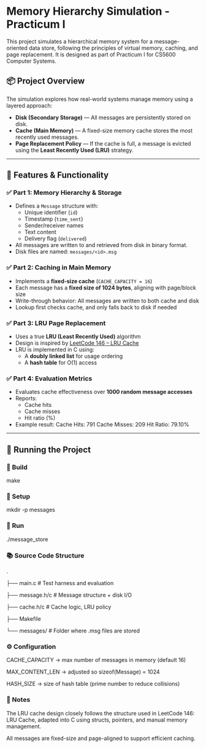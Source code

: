 # Memory Hierarchy Simulation - Practicum I

This project simulates a hierarchical memory system for a message-oriented data store, following the principles of virtual memory, caching, and page replacement. It is designed as part of Practicum I for CS5600 Computer Systems.

## 📦 Project Overview

The simulation explores how real-world systems manage memory using a layered approach:

- **Disk (Secondary Storage)** — All messages are persistently stored on disk.
- **Cache (Main Memory)** — A fixed-size memory cache stores the most recently used messages.
- **Page Replacement Policy** — If the cache is full, a message is evicted using the **Least Recently Used (LRU)** strategy.

---

## 📁 Features & Functionality

### ✅ Part 1: Memory Hierarchy & Storage

- Defines a `Message` structure with:
  - Unique identifier (`id`)
  - Timestamp (`time_sent`)
  - Sender/receiver names
  - Text content
  - Delivery flag (`delivered`)
- All messages are written to and retrieved from disk in binary format.
- Disk files are named: `messages/<id>.msg`

### ✅ Part 2: Caching in Main Memory

- Implements a **fixed-size cache** (`CACHE_CAPACITY = 16`)
- Each message has a **fixed size of 1024 bytes**, aligning with page/block size
- Write-through behavior: All messages are written to both cache and disk
- Lookup first checks cache, and only falls back to disk if needed

### ✅ Part 3: LRU Page Replacement

- Uses a true **LRU (Least Recently Used)** algorithm
- Design is inspired by [LeetCode 146 – LRU Cache](https://leetcode.com/problems/lru-cache/)
- LRU is implemented in C using:
  - A **doubly linked list** for usage ordering
  - A **hash table** for O(1) access

### ✅ Part 4: Evaluation Metrics

- Evaluates cache effectiveness over **1000 random message accesses**
- Reports:
  - Cache hits
  - Cache misses
  - Hit ratio (%)
- Example result:
Cache Hits: 791 Cache Misses: 209 Hit Ratio: 79.10%

---

## 🧪 Running the Project

### 🔨 Build

make

### 📂 Setup

mkdir -p messages

### 🚀 Run

./message_store


### 📚 Source Code Structure
.

├── main.c          # Test harness and evaluation

├── message.h/c     # Message structure + disk I/O

├── cache.h/c       # Cache logic, LRU policy

├── Makefile

└── messages/       # Folder where .msg files are stored

### ⚙️ Configuration

CACHE_CAPACITY → max number of messages in memory (default 16)

MAX_CONTENT_LEN → adjusted so sizeof(Message) = 1024

HASH_SIZE → size of hash table (prime number to reduce collisions)

### 📝 Notes

The LRU cache design closely follows the structure used in LeetCode 146: LRU Cache, adapted into C using structs, pointers, and manual memory management.

All messages are fixed-size and page-aligned to support efficient caching.


